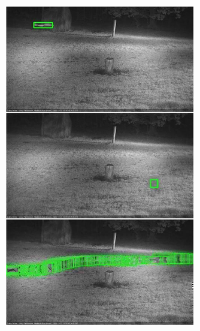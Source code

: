 ![20201023-201608-202611](in2/20201023/20201023-201608-202611_0_.jpg)
![20201023-203627-204631](in2/20201023/20201023-203627-204631_0_.jpg)
![20201023-204637-205641](in2/20201023/20201023-204637-205641_0_.jpg)
